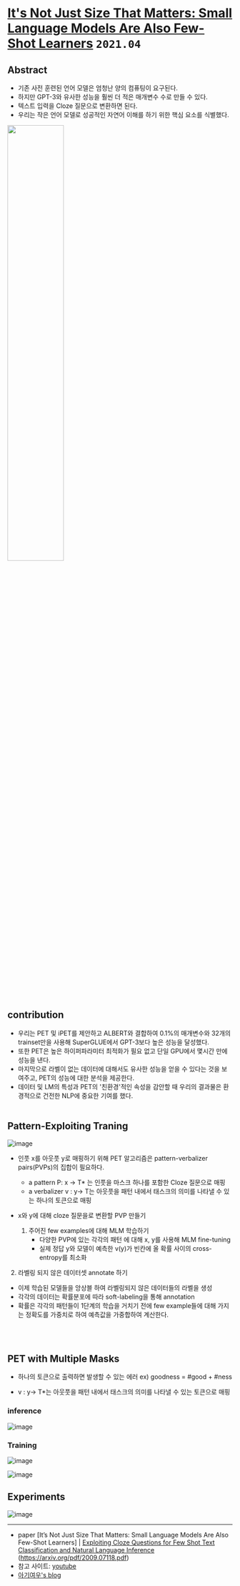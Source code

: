 # [It's Not Just Size That Matters: Small Language Models Are Also Few-Shot Learners](https://arxiv.org/abs/2009.07118) `2021.04`

## Abstract
- 기존 사전 훈련된 언어 모델은 엄청난 양의 컴퓨팅이 요구된다.
- 하지만 GPT-3와 유사한 성능을 훨씬 더 적은 매개변수 수로 만들 수 있다.
- 텍스트 입력을 Cloze 질문으로 변환하면 된다.
- 우리는 작은 언어 모델로 성공적인 자연어 이해를 하기 위한 핵심 요소를 식별했다.
<img src='https://user-images.githubusercontent.com/41243762/150129411-d91d2b65-e070-434e-abaa-3f01d73de944.png' width='50%'>


## contribution
- 우리는 PET 및 iPET를 제안하고 ALBERT와 결합하여 0.1%의 매개변수와 32개의 trainset만을 사용해 SuperGLUE에서 GPT-3보다 높은 성능을 달성했다.
-  또한 PET은 높은 하이퍼파라미터 최적화가 필요 없고 단일 GPU에서 몇시간 만에 성능을 낸다.
- 마지막으로 라벨이 없는 데이터에 대해서도 유사한 성능을 얻을 수 있다는 것을 보여주고, PET의 성능에 대한 분석을 제공한다.
- 데이터 및 LM의 특성과 PET의 '친환경'적인 속성을 감안할 때 우리의 결과물은 환경적으로 건전한 NLP에 중요한 기여를 했다.
<br><br>

## Pattern-Exploiting Traning
![image](https://user-images.githubusercontent.com/41243762/150135390-fde104b0-7f71-4575-8d04-204d31fb877f.png)

- 인풋 x를 아웃풋 y로 매핑하기 위해 PET 알고리즘은 pattern-verbalizer pairs(PVPs)의 집합이 필요하다.
   * a pattern P: x → T* 는 인풋을 마스크 하나를 포함한 Cloze 질문으로 매핑
   * a verbalizer v : y→ T는 아웃풋을 패턴 내에서 태스크의 의미를 나타낼 수 있는 하나의 토큰으로 매핑

- x와 y에 대해 cloze 질문을로 변환할 PVP 만들기
   1. 주어진 few examples에 대해 MLM 학습하기
      - 다양한 PVP에 있는 각각의 패턴 에 대해 x, y를 사용해 MLM fine-tuning 
      - 실제 정답 y와 모델이 예측한 v(y)가 빈칸에 올 확률 사이의 cross-entropy를 최소화

2. 라벨링 되지 않은 데이터셋 annotate 하기
  - 이제 학습된 모델들을 앙상블 하여 라벨링되지 않은 데이터들의 라벨을 생성
  - 각각의 데이터는 확률분포에 따라 soft-labeling을 통해 annotation
  - 확률은 각각의 패턴들이 1단계의 학습을 거치기 전에 few example들에 대해 가지는 정확도를 가중치로 하여 예측값을 가중합하여 계산한다. 

<br><br>

## PET with Multiple Masks
- 하나의 토큰으로 출력하면 발생할 수 있는 에러 ex) goodness = #good + #ness

- v : y→ T*는 아웃풋을 패턴 내에서 태스크의 의미를 나타낼 수 있는 토큰으로 매핑

 ### inference
![image](https://user-images.githubusercontent.com/41243762/150140247-c423efb8-d6f1-47d3-ad39-cc9adc645b89.png)


### Training
![image](https://user-images.githubusercontent.com/41243762/150140303-64133f84-ed53-4eb7-a397-bf4f72bde36d.png)

![image](https://user-images.githubusercontent.com/41243762/150140326-bde77ad0-05b5-4109-88de-e353053ef4fe.png)


## Experiments
![image](https://user-images.githubusercontent.com/41243762/150140881-e75d48fb-fc43-4a4a-93c9-9a11fc0d0e27.png)


---
- paper [It’s Not Just Size That Matters: Small Language Models Are Also Few-Shot Learners] | [Exploiting Cloze Questions for Few Shot Text Classification and Natural Language Inference](https://arxiv.org/pdf/2001.07676.pdf)
(https://arxiv.org/pdf/2009.07118.pdf)
- 참고 사이트: [youtube](https://www.youtube.com/watch?v=q5FGZBqK-vc&t=859s) 
- [아기여우's blog](https://littlefoxdiary.tistory.com/62)

